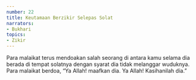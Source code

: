```yaml
---
number: 22
title: Keutamaan Berzikir Selepas Solat
narrators:
- Bukhari
topics:
- Zikir
---
```


Para malaikat terus mendoakan salah seorang di antara kamu selama dia berada di tempat solatnya dengan syarat dia tidak melanggar wuduknya. Para malaikat berdoa, “Ya Allah! maafkan dia. Ya Allah! Kasihanilah dia.”
